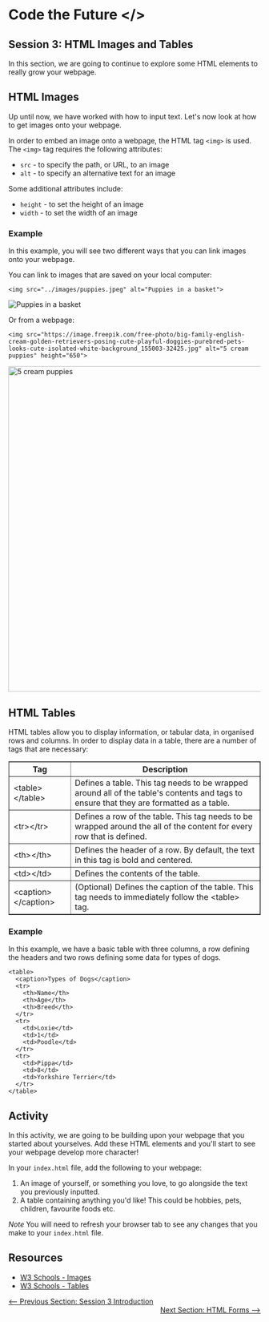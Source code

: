 # Code the Future </>

## Session 3: HTML Images and Tables

In this section, we are going to continue to explore some HTML elements to really grow your webpage.

## HTML Images

Up until now, we have worked with how to input text. Let's now look at how to get images onto your webpage.

In order to embed an image onto a webpage, the HTML tag `<img>` is used. The `<img>` tag requires the following attributes:

- `src` - to specify the path, or URL, to an image
- `alt` - to specify an alternative text for an image

Some additional attributes include:

- `height` - to set the height of an image
- `width` - to set the width of an image

### Example

In this example, you will see two different ways that you can link images onto your webpage.

You can link to images that are saved on your local computer:

```
<img src="../images/puppies.jpeg" alt="Puppies in a basket">
```

<img src="../images/puppies.jpeg" alt="Puppies in a basket">

Or from a webpage:

```
<img src="https://image.freepik.com/free-photo/big-family-english-cream-golden-retrievers-posing-cute-playful-doggies-purebred-pets-looks-cute-isolated-white-background_155003-32425.jpg" alt="5 cream puppies" height="650">
```

<img src="https://image.freepik.com/free-photo/big-family-english-cream-golden-retrievers-posing-cute-playful-doggies-purebred-pets-looks-cute-isolated-white-background_155003-32425.jpg" alt="5 cream puppies" height="650">

## HTML Tables

HTML tables allow you to display information, or tabular data, in organised rows and columns. In order to display data in a table, there are a number of tags that are necessary:

<table style="width:100%" border="true">
  <tr>
    <th>Tag</th>
    <th>Description</th>
  </tr>
  <tr>
    <td>&lttable&gt&lt/table&gt</td>
    <td>Defines a table. This tag needs to be wrapped around all of the table's contents and tags to ensure that they are formatted as a table.</td>
  </tr>
  <tr>
    <td>&lttr&gt&lt/tr&gt</td>
    <td>Defines a row of the table. This tag needs to be wrapped around the all of the content for every row that is defined.</td>
  </tr>
  <tr>
    <td>&ltth&gt&lt/th&gt</td>
    <td>Defines the header of a row. By default, the text in this tag is bold and centered.</td>
  </tr>
  <tr>
    <td>&lttd&gt&lt/td&gt</td>
    <td>Defines the contents of the table.</td>
  </tr>
    <tr>
    <td>&ltcaption&gt&lt/caption&gt</td>
    <td>(Optional) Defines the caption of the table. This tag needs to immediately follow the &lttable&gt tag.</td>
  </tr>
</table>

### Example

In this example, we have a basic table with three columns, a row defining the headers and two rows defining some data for types of dogs.

```
<table>
  <caption>Types of Dogs</caption>
  <tr>
    <th>Name</th>
    <th>Age</th>
    <th>Breed</th>
  </tr>
  <tr>
    <td>Loxie</td>
    <td>1</td>
    <td>Poodle</td>
  </tr>
  <tr>
    <td>Pippa</td>
    <td>8</td>
    <td>Yorkshire Terrier</td>
  </tr>
</table>
```

## Activity

In this activity, we are going to be building upon your webpage that you started about yourselves. Add these HTML elements and you'll start to see your webpage develop more character!

In your `index.html` file, add the following to your webpage:

1. An image of yourself, or something you love, to go alongside the text you previously inputted.
2. A table containing anything you'd like! This could be hobbies, pets, children, favourite foods etc.

<i>Note</i> You will need to refresh your browser tab to see any changes that you make to your `index.html` file.

## Resources

- [W3 Schools - Images](https://www.w3schools.com/html/html_images.asp)
- [W3 Schools - Tables](https://www.w3schools.com/html/html_tables.asp)

<div style="width: 100%">
<a href='README.md'><-- Previous Section: Session 3 Introduction</a>
<div align="right"><a href='html_forms.md'>Next Section: HTML Forms --></a></div>
</div>
